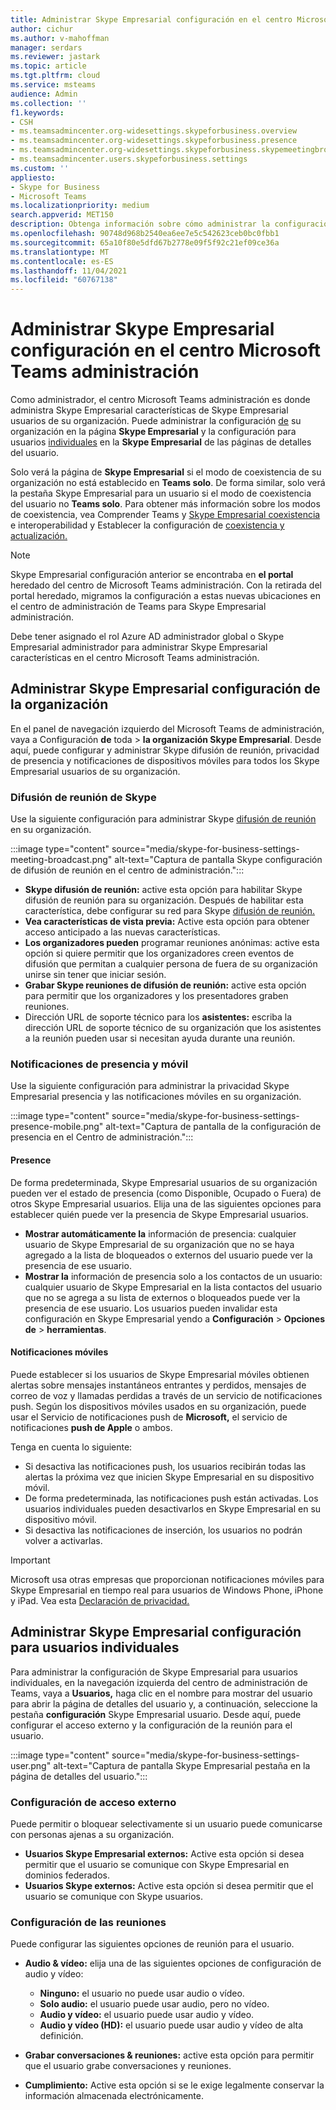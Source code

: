 ```yaml
---
title: Administrar Skype Empresarial configuración en el centro Microsoft Teams administración
author: cichur
ms.author: v-mahoffman
manager: serdars
ms.reviewer: jastark
ms.topic: article
ms.tgt.pltfrm: cloud
ms.service: msteams
audience: Admin
ms.collection: ''
f1.keywords:
- CSH
- ms.teamsadmincenter.org-widesettings.skypeforbusiness.overview
- ms.teamsadmincenter.org-widesettings.skypeforbusiness.presence
- ms.teamsadmincenter.org-widesettings.skypeforbusiness.skypemeetingbroadcast
- ms.teamsadmincenter.users.skypeforbusiness.settings
ms.custom: ''
appliesto:
- Skype for Business
- Microsoft Teams
ms.localizationpriority: medium
search.appverid: MET150
description: Obtenga información sobre cómo administrar la configuración de Skype Empresarial características en el centro Microsoft Teams administración.
ms.openlocfilehash: 90748d968b2540ea6ee7e5c542623ceb0bc0fbb1
ms.sourcegitcommit: 65a10f80e5dfd67b2778e09f5f92c21ef09ce36a
ms.translationtype: MT
ms.contentlocale: es-ES
ms.lasthandoff: 11/04/2021
ms.locfileid: "60767138"
---
```

# <a name="manage-skype-for-business-settings-in-the-microsoft-teams-admin-center"></a>Administrar Skype Empresarial configuración en el centro Microsoft Teams administración

<!-- Bookmark used by Context Sensitive Help (CSH). Do not delete. -->
<a name="sfb-settings"> </a>
<!-- Do not remove the bookmark link above. -->

Como administrador, el centro Microsoft Teams administración es donde administra Skype Empresarial características de Skype Empresarial usuarios de su organización. Puede administrar la configuración [de](#manage-skype-for-business-settings-for-your-organization) su organización en la página **Skype Empresarial** y la configuración para usuarios [individuales](#manage-skype-for-business-settings-for-individual-users) en la **Skype Empresarial** de las páginas de detalles del usuario.

Solo verá la página de **Skype Empresarial** si el modo de coexistencia de su organización no está establecido en **Teams solo**. De forma similar, solo  verá la pestaña Skype Empresarial para un usuario si el modo de coexistencia del usuario no **Teams solo**. Para obtener más información sobre los modos de coexistencia, vea Comprender Teams y [Skype Empresarial coexistencia](teams-and-skypeforbusiness-coexistence-and-interoperability.md) e interoperabilidad y Establecer la configuración de [coexistencia y actualización.](setting-your-coexistence-and-upgrade-settings.md)

> [!NOTE]
> Skype Empresarial configuración anterior se encontraba en **el portal** heredado del centro de Microsoft Teams administración. Con la retirada del portal heredado, migramos la configuración a estas nuevas ubicaciones en el centro de administración de Teams para Skype Empresarial administración.

Debe tener asignado [](/azure/active-directory/roles/permissions-reference) el rol Azure AD administrador global o Skype Empresarial administrador para administrar Skype Empresarial características en el centro Microsoft Teams administración.

## <a name="manage-skype-for-business-settings-for-your-organization"></a>Administrar Skype Empresarial configuración de la organización

En el panel de navegación izquierdo del Microsoft Teams de administración, vaya a Configuración **de** toda  >  **la organización Skype Empresarial**. Desde aquí, puede configurar y administrar Skype difusión de reunión, privacidad de presencia y notificaciones de dispositivos móviles para todos los Skype Empresarial usuarios de su organización.

### <a name="skype-meeting-broadcast"></a>Difusión de reunión de Skype

<!-- Bookmark used by Context Sensitive Help (CSH). Do not delete. -->
<a name="sfb-org-wide-broadcast"> </a>
<!-- Do not remove the bookmark link above. -->

Use la siguiente configuración para administrar Skype [difusión de reunión](https://support.microsoft.com/office/what-is-a-skype-meeting-broadcast-c472c76b-21f1-4e4b-ab58-329a6c33757d) en su organización.

:::image type="content" source="media/skype-for-business-settings-meeting-broadcast.png" alt-text="Captura de pantalla Skype configuración de difusión de reunión en el centro de administración.":::

- **Skype difusión de reunión:** active esta opción para habilitar Skype difusión de reunión para su organización. Después de habilitar esta característica, debe configurar su red para Skype [difusión de reunión.](/skypeforbusiness/set-up-your-network-for-skype-meeting-broadcast/set-up-your-network-for-skype-meeting-broadcast)
- **Vea características de vista previa:** Active esta opción para obtener acceso anticipado a las nuevas características.
- **Los organizadores pueden** programar reuniones anónimas: active esta opción si quiere permitir que los organizadores creen eventos de difusión que permitan a cualquier persona de fuera de su organización unirse sin tener que iniciar sesión. 
- **Grabar Skype reuniones de difusión de reunión:** active esta opción para permitir que los organizadores y los presentadores graben reuniones.  
- Dirección URL de soporte técnico para los **asistentes:** escriba la dirección URL de soporte técnico de su organización que los asistentes a la reunión pueden usar si necesitan ayuda durante una reunión.

### <a name="presence-and-mobile-notifications"></a>Notificaciones de presencia y móvil

<!-- Bookmark used by Context Sensitive Help (CSH). Do not delete. -->
<a name="sfb-org-wide-presence-mobile"> </a>
<!-- Do not remove the bookmark link above. -->


Use la siguiente configuración para administrar la privacidad Skype Empresarial presencia y las notificaciones móviles en su organización.

:::image type="content" source="media/skype-for-business-settings-presence-mobile.png" alt-text="Captura de pantalla de la configuración de presencia en el Centro de administración.":::

#### <a name="presence"></a>Presence

De forma predeterminada, Skype Empresarial usuarios de su organización pueden ver el estado de presencia (como Disponible, Ocupado o Fuera) de otros Skype Empresarial usuarios. Elija una de las siguientes opciones para establecer quién puede ver la presencia de Skype Empresarial usuarios.

- **Mostrar automáticamente la** información de presencia: cualquier usuario de Skype Empresarial de su organización  que  no se haya agregado a la lista de bloqueados o externos del usuario puede ver la presencia de ese usuario.
- **Mostrar la** información de presencia solo a los contactos de un usuario: cualquier usuario de  Skype Empresarial  en la lista contactos del usuario que no se agrega a su lista de externos o bloqueados puede ver la presencia de ese usuario. Los usuarios pueden invalidar esta configuración en Skype Empresarial yendo a **Configuración**  >  **Opciones de**  >  **herramientas**.

#### <a name="mobile-notifications"></a>Notificaciones móviles

Puede establecer si los usuarios de Skype Empresarial móviles obtienen alertas sobre mensajes instantáneos entrantes y perdidos, mensajes de correo de voz y llamadas perdidas a través de un servicio de notificaciones push. Según los dispositivos móviles usados en su organización, puede usar el Servicio de notificaciones push de **Microsoft,** el servicio de notificaciones **push de Apple** o ambos.

Tenga en cuenta lo siguiente:

- Si desactiva las notificaciones push, los usuarios recibirán todas las alertas la próxima vez que inicien Skype Empresarial en su dispositivo móvil.
- De forma predeterminada, las notificaciones push están activadas. Los usuarios individuales pueden desactivarlos en Skype Empresarial en su dispositivo móvil.
- Si desactiva las notificaciones de inserción, los usuarios no podrán volver a activarlas. 

> [!IMPORTANT]
> Microsoft usa otras empresas que proporcionan notificaciones móviles para Skype Empresarial en tiempo real para usuarios de Windows Phone, iPhone y iPad. Vea esta [Declaración de privacidad.](https://go.microsoft.com/fwlink/p/?linkid=247732)

## <a name="manage-skype-for-business-settings-for-individual-users"></a>Administrar Skype Empresarial configuración para usuarios individuales

<!-- Bookmark used by Context Sensitive Help (CSH). Do not delete. -->
<a name="sfb-user-settings"> </a>
<!-- Do not remove the bookmark link above. -->

Para administrar la configuración de Skype Empresarial para usuarios individuales, en la navegación izquierda del centro de administración de Teams, vaya a **Usuarios,** haga clic en el nombre para mostrar del usuario para abrir la página de detalles del usuario y, a continuación, seleccione la pestaña **configuración** Skype Empresarial usuario. Desde aquí, puede configurar el acceso externo y la configuración de la reunión para el usuario.

:::image type="content" source="media/skype-for-business-settings-user.png" alt-text="Captura de pantalla Skype Empresarial pestaña en la página de detalles del usuario.":::

### <a name="external-access-settings"></a>Configuración de acceso externo

Puede permitir o bloquear selectivamente si un usuario puede comunicarse con personas ajenas a su organización.

- **Usuarios Skype Empresarial externos:** Active esta opción si desea permitir que el usuario se comunique con Skype Empresarial en dominios federados.
- **Usuarios Skype externos:** Active esta opción si desea permitir que el usuario se comunique con Skype usuarios. 

### <a name="meeting-settings"></a>Configuración de las reuniones

Puede configurar las siguientes opciones de reunión para el usuario.

- **Audio & vídeo:** elija una de las siguientes opciones de configuración de audio y vídeo:

    - **Ninguno:** el usuario no puede usar audio o vídeo.
    - **Solo audio:** el usuario puede usar audio, pero no vídeo.
    - **Audio y vídeo:** el usuario puede usar audio y vídeo.
    - **Audio y vídeo (HD):** el usuario puede usar audio y vídeo de alta definición.
    
- **Grabar conversaciones & reuniones:** active esta opción para permitir que el usuario grabe conversaciones y reuniones.
- **Cumplimiento:** Active esta opción si se le exige legalmente conservar la información almacenada electrónicamente.